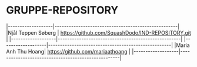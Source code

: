 # GRUPPE-REPOSITORY

|-------------------|----------------------------------------------------|
|Njål Teppen Søberg | https://github.com/SquashDodo/IND-REPOSITORY.git   |
|-------------------|----------------------------------------------------|
|-------------------|----------------------------------------------------|
|Maria Anh Thu Hoang| https://github.com/mariaathoang                   |
|-------------------|----------------------------------------------------|
